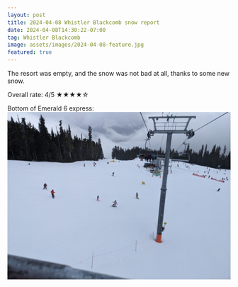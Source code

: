 ```yaml
---
layout: post
title: 2024-04-08 Whistler Blackcomb snow report
date: 2024-04-08T14:30:22-07:00
tag: Whistler Blackcomb
image: assets/images/2024-04-08-feature.jpg
featured: true
---
```


The resort was empty, and the snow was not bad at all, thanks to some new snow.

Overall rate: 4/5 ★★★★☆

Bottom of Emerald 6 express:
![](/assets/images/2024-04-08-bottom-of-emerald-6-express.jpg)
